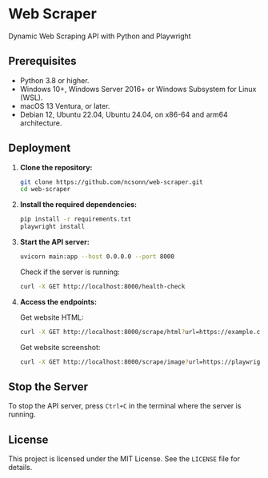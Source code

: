 # Web Scraper

Dynamic Web Scraping API with Python and Playwright

## Prerequisites

- Python 3.8 or higher.
- Windows 10+, Windows Server 2016+ or Windows Subsystem for Linux (WSL).
- macOS 13 Ventura, or later.
- Debian 12, Ubuntu 22.04, Ubuntu 24.04, on x86-64 and arm64 architecture.

## Deployment

1. **Clone the repository:**

    ```bash
    git clone https://github.com/ncsonn/web-scraper.git
    cd web-scraper
    ```

2. **Install the required dependencies:**

    ```bash
    pip install -r requirements.txt
    playwright install
    ```

3. **Start the API server:**

    ```bash
    uvicorn main:app --host 0.0.0.0 --port 8000
    ```

    Check if the server is running:
    ```bash
    curl -X GET http://localhost:8000/health-check
    ```

4. **Access the endpoints:**

    Get website HTML:
    ```bash
    curl -X GET http://localhost:8000/scrape/html?url=https://example.com/
    ```

    Get website screenshot:
    ```bash
    curl -X GET http://localhost:8000/scrape/image?url=https://playwright.dev/
    ```

## Stop the Server

To stop the API server, press `Ctrl+C` in the terminal where the server is running.

## License

This project is licensed under the MIT License. See the `LICENSE` file for details.

